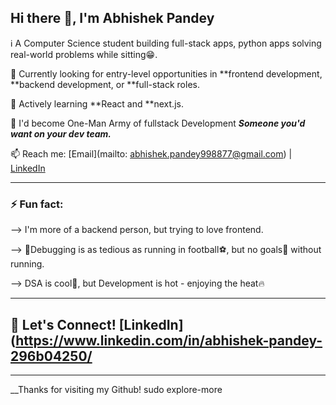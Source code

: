 ##   Hi there 👋, I'm Abhishek Pandey

ℹ️ A Computer Science student building full-stack apps, python apps solving real-world problems while sitting😁.

🎯 Currently looking for entry-level opportunities in **frontend development, **backend development, or **full-stack roles.

🌱 Actively learning **React and **next.js.

🎯 I'd become One-Man Army of fullstack Development  ***Someone you'd want on your dev team.***



📫 Reach me: [Email](mailto: abhishek.pandey998877@gmail.com) | [LinkedIn](https://www.linkedin.com/in/abhishek-pandey-296b04250/)

----

### ⚡ Fun fact: 

--> I'm more of a backend person, but trying to love frontend.

--> 🐞Debugging is as tedious as running in football⚽, but no goals🥅 without running.

--> DSA is cool🧊, but Development is hot - enjoying the heat🔥


----

## 🛜 Let's Connect! [LinkedIn](https://www.linkedin.com/in/abhishek-pandey-296b04250/

----

__Thanks for visiting my Github! sudo explore-more
